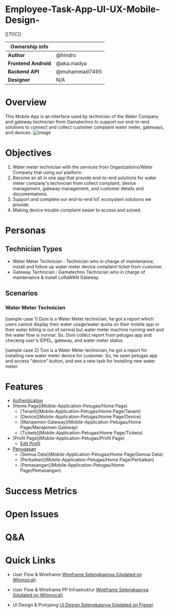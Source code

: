 # Employee-Task-App-UI-UX-Mobile-Design-

[[_TOC_]]

| Ownership info | |
| --- | --- |
| **Author** | @hindro|
| **Frontend Android** | @aka.madya |
| **Backend API** | @muhammad7495 |
| **Designer** | N/A|

# Overview
This Mobile App is an interface used by technician of the Water Company and gateway technician from Gamatechno to support our end-to-end solutions to connect and collect customer complaint water meter, gateways, and devices.
![image](uploads/7ffdd22eeeb0e42a892ad1b6f649084b/image.png)

# Objectives
1. Water meter technician with the services from Organizations/Water Company that using our platform.
2. Become an all in one app that provide end-to-end solutions for water meter company's technician from collect complaint, device management, gateway management, and customer details and documentations.
3. Support and complete our end-to-end IoT ecosystem solutions we provide.
4. Making device trouble complaint easier to access and solved.

# Personas
## Technician Types
- Water Meter Technician : Technician who in charge of maintenance, install and follow up water meter device complaint ticket from customer.
- Gateway Technician : Gamatechno Technician who in charge of maintenance & install LoRaWAN Gateway.

## Scenarios
### Water Meter Technician
[sample case 1] Doni is a Water Meter technician, he got a report which users cannot display their water usage/water quota on their mobile app or their water billing is out of normal but water meter machine running well and the water flow is normal. So, Doni collect report from petugas app and checking user's IDPEL, gateway, and water meter status.

[sample case 2] Toni is a Water Meter technician, he got a report for installing new water meter device for customer. So, he open petugas app and access "device" button, and see a new task for installing new water meter.
# Features
- [Authentication](Mobile-Application-Petugas/Authentication)
- [Home Page](Mobile-Application-Petugas/Home Page)
   - [Tenant](Mobile-Application-Petugas/Home Page/Tenant)
   - [Device](Mobile-Application-Petugas/Home Page/Device)
   - [Manajemen Gateway](Mobile-Application-Petugas/Home Page/Manajemen Gateway)
   - [Tickets](Mobile-Application-Petugas/Home Page/Tickets)
- [Profil Page](Mobile-Application-Petugas/Profil Page)
   - [Edit Profil](Mobile-Application-Petugas/Profil-Page/Edit-Profil)
- [Penugasan](Mobile-Application-Petugas/Penugasan)
   - [Semua Data](Mobile-Application-Petugas/Home Page/Semua Data)
   - [Perbaikan](Mobile-Application-Petugas/Home Page/Perbaikan)
   - [Pemasangan](Mobile-Application-Petugas/Home Page/Pemasangan)
# Success Metrics
# Open Issues
# Q&A
# Quick Links
- User Flow & Wireframe
[Wireframe Selengkapnya (Updated on Whimsical)](https://whimsical.com/user-flow-mobile-X3LzzQjgweAkRw3gf8xpmv)

- User Flow & Wireframe PP Infrastruktur
[Wireframe Selengkapnya (Updated on Whimsical)](https://whimsical.com/ngalir-x-pp-infrastruktur-43wSXfi6x9sth2BzdBtTAv)

- UI Design & Protyping
[UI Design Selengkapnya (Updated on Figma)](https://www.figma.com/file/FM8UxqbxxngGzT846CByoq/Ngalir---new?node-id=0%3A1)
